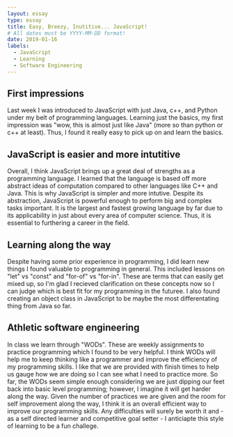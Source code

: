 ```yaml
---
layout: essay
type: essay
title: Easy, Breezy, Inutitive... JavaScript! 
# All dates must be YYYY-MM-DD format!
date: 2019-01-16
labels:
  - JavaScript 
  - Learning
  - Software Engineering 
---
```


## First impressions
Last week I was introduced to JavaScript with just Java, c++, and Python under my belt of programming languages. Learning just the basics, my first impression was "wow, this is almost just like Java" (more so than python or c++ at least). Thus, I found it really easy to pick up on and learn the basics. 

## JavaScript is easier and more intutitive
Overall, I think JavaScript brings up a great deal of strengths as a programming language. I learned that the language is based off more abstract ideas of computation compared to other languages like C++ and Java. This is why JavaScript is simpler and more intutive. Despite its abstraction, JavaScript is powerful enough to perform big and complex tasks important. It is the largest and fastest growing language by far due to its applicability in just about every area of computer science. Thus, it is essential to furthering a career in the field. 

## Learning along the way
Despite having some prior experience in programming, I did learn new things I found valuable to programming in general. This included lessons on "let" vs "const" and "for-of" vs "for-in". These are terms that can easily get mixed up, so I'm glad I recieved clarification on these concepts now so I can judge which is best fit for my programming in the futuree.
I also found creating an object class in JavaScript to be maybe the most differentating thing from Java so far.

## Athletic software engineering
In class we learn through "WODs". These are weekly assignments to practice programming which I found to be very helpful. I think WODs will help me to keep thinking like a programmer and improve the efficiency of my programming skills. I like that we are provided with finish times to help us gauge how we are doing so I can see what I need to practice more.
So far, the WODs seem simple enough considering we are just dipping our feet back into basic level programming; however, I imagine it will get harder along the way. Given the number of practices we are given and the room for self improvement along the way, I think it is an overall efficient way to improve our programming skills. Any difficulties will surely be worth it and - as a self directed learner and competitive goal setter - I anticiapte this style of learning to be a fun challege.
